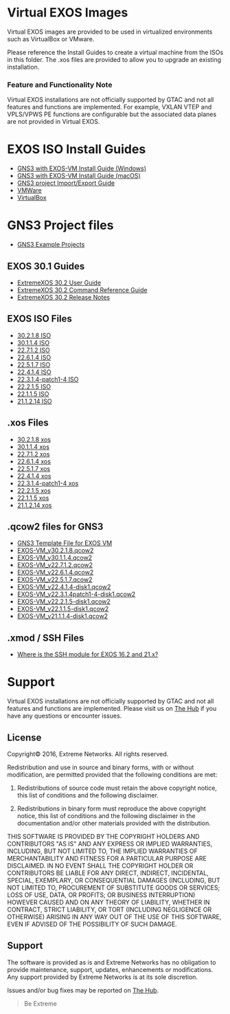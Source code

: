# Virtual EXOS Images
Virtual EXOS images are provided to be used in virtualized environments such as VirtualBox or VMware.

Please reference the Install Guides to create a virtual machine from the ISOs in this folder.  The .xos files are provided to allow you to upgrade an existing installation.

### Feature and Functionality Note
Virtual EXOS installations are not officially supported by GTAC and not all features and functions are implemented. For example, VXLAN VTEP and VPLS/VPWS PE functions are configurable but the associated data planes are not provided in Virtual EXOS.

# EXOS ISO Install Guides
* [GNS3 with EXOS-VM Install Guide (Windows)](GNS3_EXOS-VM_Guide.md)
* [GNS3 with EXOS-VM Install Guide (macOS)](GNS3_EXOS-VM_Guide_macOS.md)
* [GNS3 project Import/Export Guide](gns3_projects/import_export_gns3.md)
* [VMWare](Install_Guide_EXOS-VM-ESXi-5.docx?raw=true)
* [VirtualBox](Install_Guide_EXOS-VM-VirtualBox.docx?raw=true)

# GNS3 Project files

* [GNS3 Example Projects](gns3_projects/README.md)

## EXOS 30.1 Guides
* [ExtremeXOS 30.2 User Guide](https://documentation.extremenetworks.com/exos_30.2)
* [ExtremeXOS 30.2 Command Reference Guide](https://documentation.extremenetworks.com/exos_commands_30.2)
* [ExtremeXOS 30.2 Release Notes](http://documentation.extremenetworks.com/release_notes/ExtremeXOS/30.2)


## EXOS ISO Files
* [30.2.1.8 ISO](https://akamai-ep.extremenetworks.com/Extreme_P/github-en/Virtual_EXOS/vm-30.2.1.8.iso)
* [30.1.1.4 ISO](iso_files/vm-30.1.1.4.iso?raw=true)
* [22.7.1.2 ISO](https://akamai-ep.extremenetworks.com/Extreme_P/github-en/Virtual_EXOS/vm-22.7.1.2.iso)
* [22.6.1.4 ISO](iso_files/vm-22.6.1.4.iso?raw=true)
* [22.5.1.7 ISO](iso_files/vm-22.5.1.7.iso?raw=true)
* [22.4.1.4 ISO](iso_files/vm-22.4.1.4.iso?raw=true)
* [22.3.1.4-patch1-4 ISO](iso_files/vm-22.3.1.4-patch1-4.iso?raw=true)
* [22.2.1.5 ISO](iso_files/vm-22.2.1.5.iso?raw=true)
* [22.1.1.5 ISO](iso_files/vm-22.1.1.5.iso?raw=true)
* [21.1.2.14 ISO](iso_files/vm-21.1.2.14.iso?raw=true)

## .xos Files
* [30.2.1.8 xos](xos_files/vm-30.2.1.8.xos?raw=true)
* [30.1.1.4 xos](xos_files/vm-30.1.1.4.xos?raw=true)
* [22.7.1.2 xos](https://akamai-ep.extremenetworks.com/Extreme_P/github-en/Virtual_EXOS/vm-22.7.1.2.xos)
* [22.6.1.4 xos](xos_files/vm-22.6.1.4.xos?raw=true)
* [22.5.1.7 xos](xos_files/vm-22.5.1.7.xos?raw=true)
* [22.4.1.4 xos](xos_files/vm-22.4.1.4.xos?raw=true)
* [22.3.1.4-patch1-4 xos](xos_files/vm-22.3.1.4-patch1-4.xos?raw=true)
* [22.2.1.5 xos](xos_files/vm-22.2.1.5.xos?raw=true)
* [22.1.1.5 xos](xos_files/vm-22.1.1.5.xos?raw=true)
* [21.1.2.14 xos](xos_files/vm-21.1.2.14.xos?raw=true)

## .qcow2 files for GNS3
* [GNS3 Template File for EXOS VM](exosvm.gns3a?raw=true)
* [EXOS-VM_v30.2.1.8.qcow2](https://akamai-ep.extremenetworks.com/Extreme_P/github-en/Virtual_EXOS/EXOS-VM_v30.2.1.8.qcow2)
* [EXOS-VM_v30.1.1.4.qcow2](https://akamai-ep.extremenetworks.com/Extreme_P/github-en/Virtual_EXOS/EXOS-VM_v30.1.1.4.qcow2)
* [EXOS-VM_v22.7.1.2.qcow2](https://akamai-ep.extremenetworks.com/Extreme_P/github-en/Virtual_EXOS/EXOS-VM_v22.7.1.2.qcow2)
* [EXOS-VM_v22.6.1.4.qcow2](https://akamai-ep.extremenetworks.com/Extreme_P/github-en/Virtual_EXOS/EXOS-VM_v22.6.1.4.qcow2)
* [EXOS-VM_v22.5.1.7.qcow2](https://akamai-ep.extremenetworks.com/Extreme_P/github-en/Virtual_EXOS/EXOS-VM_v22.5.1.7.qcow2)
* [EXOS-VM_v22.4.1.4-disk1.qcow2](https://akamai-ep.extremenetworks.com/Extreme_P/github-en/Virtual_EXOS/EXOS-VM_v22.4.1.4-disk1.qcow2)
* [EXOS-VM_v22.3.1.4patch1-4-disk1.qcow2](https://akamai-ep.extremenetworks.com/Extreme_P/github-en/Virtual_EXOS/EXOS-VM_v22.3.1.4patch1-4-disk1.qcow2)
* [EXOS-VM_v22.2.1.5-disk1.qcow2](https://akamai-ep.extremenetworks.com/Extreme_P/github-en/Virtual_EXOS/EXOS-VM_v22.2.1.5-disk1.qcow2)
* [EXOS-VM_v22.1.1.5-disk1.qcow2](https://akamai-ep.extremenetworks.com/Extreme_P/github-en/Virtual_EXOS/EXOS-VM_v22.1.1.5-disk1.qcow2)
* [EXOS-VM_v21.1.1.4-disk1.qcow2](https://akamai-ep.extremenetworks.com/Extreme_P/github-en/Virtual_EXOS/EXOS-VM_v21.1.1.4-disk1.qcow2)

## .xmod / SSH Files
* [Where is the SSH module for EXOS 16.2 and 21.x?](https://gtacknowledge.extremenetworks.com/articles/Q_A/Where-is-the-SSH-module-for-EXOS/)

# Support
Virtual EXOS installations are not officially supported by GTAC and not all features and functions are implemented.  Please visit us on [The Hub](https://community.extremenetworks.com/extreme) if you have any questions or encounter issues.

## License
Copyright© 2016, Extreme Networks.  All rights reserved.

Redistribution and use in source and binary forms, with or without modification,
are permitted provided that the following conditions are met:

1. Redistributions of source code must retain the above copyright notice, this
list of conditions and the following disclaimer.

2. Redistributions in binary form must reproduce the above copyright notice,
this list of conditions and the following disclaimer in the documentation
and/or other materials provided with the distribution.

THIS SOFTWARE IS PROVIDED BY THE COPYRIGHT HOLDERS AND CONTRIBUTORS "AS IS" AND
ANY EXPRESS OR IMPLIED WARRANTIES, INCLUDING, BUT NOT LIMITED TO, THE IMPLIED
WARRANTIES OF MERCHANTABILITY AND FITNESS FOR A PARTICULAR PURPOSE ARE
DISCLAIMED. IN NO EVENT SHALL THE COPYRIGHT HOLDER OR CONTRIBUTORS BE LIABLE
FOR ANY DIRECT, INDIRECT, INCIDENTAL, SPECIAL, EXEMPLARY, OR CONSEQUENTIAL
DAMAGES (INCLUDING, BUT NOT LIMITED TO, PROCUREMENT OF SUBSTITUTE GOODS OR
SERVICES; LOSS OF USE, DATA, OR PROFITS; OR BUSINESS INTERRUPTION) HOWEVER
CAUSED AND ON ANY THEORY OF LIABILITY, WHETHER IN CONTRACT, STRICT LIABILITY,
OR TORT (INCLUDING NEGLIGENCE OR OTHERWISE) ARISING IN ANY WAY OUT OF THE USE
OF THIS SOFTWARE, EVEN IF ADVISED OF THE POSSIBILITY OF SUCH DAMAGE.

## Support
The software is provided as is and Extreme Networks has no obligation to provide
maintenance, support, updates, enhancements or modifications.
Any support provided by Extreme Networks is at its sole discretion.

Issues and/or bug fixes may be reported on [The Hub](https://community.extremenetworks.com/extreme).

>Be Extreme
